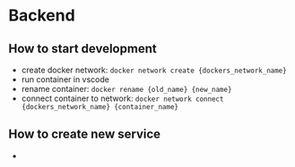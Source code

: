# Backend

## How to start development

* create docker network: ```docker network create {dockers_network_name}```
* run container in vscode
* rename container: ```docker rename {old_name} {new_name}```
* connect container to network: ```docker network connect {dockers_network_name} {container_name}```

## How to create new service

*
